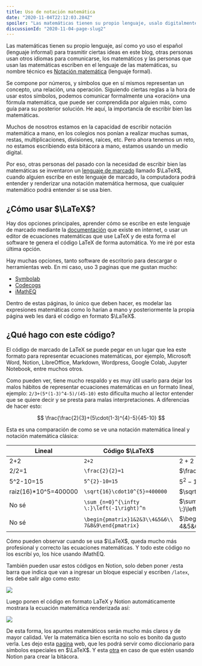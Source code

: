 ```yaml
---
title: Uso de notación matemática
date: "2020-11-04T22:12:03.284Z"
spoiler: "Las matemáticas tienen su propio lenguaje, usalo digitalmente en tu blog"
discussionId: "2020-11-04-page-slug2"
---
```


Las matemáticas tienen su propio lenguaje, así como yo uso el español (lenguaje informal) para trasmitir ciertas ideas en este blog, otras personas usan otros idiomas para comunicarse, los matemáticos y las personas que usan las matemáticas escriben en el lenguaje de las matemáticas, su nombre técnico es [Notación matemática](https://es.wikipedia.org/wiki/Notaci%C3%B3n_matem%C3%A1tica) (lenguaje formal).

Se compone por números, y símbolos que en sí mismos representan un concepto, una relación, una operación. Siguiendo ciertas reglas a la hora de usar estos símbolos, podemos comunicar formalmente una «oración» una fórmula matemática, que puede ser comprendida por alguien más, como guía para su posterior solución. He aquí, la importancia de escribir bien las matemáticas.

Muchos de nosotros estamos en la capacidad de escribir notación matemática a mano, en los colegios nos ponían a realizar muchas sumas, restas, multiplicaciones, divisiones, raíces, etc. Pero ahora tenemos un reto, no estamos escribiendo esta bitácora a mano, estamos usando un medio digital.

Por eso, otras personas del pasado con la necesidad de escribir bien las matemáticas se inventaron un [lenguaje de marcado](https://es.wikipedia.org/wiki/Lenguaje_de_marcado) llamado $\LaTeX$, cuando alguien escribe en este lenguaje de marcado, la computadora podrá entender y renderizar una notación matemática hermosa, que cualquier matemático podrá entender si se usa bien.

## ¿Cómo usar $\LaTeX$?
Hay dos opciones principales, aprender cómo se escribe en este lenguaje de marcado mediante la [documentación](https://es.wikibooks.org/wiki/Manual_de_LaTeX/Texto_completo) que existe en internet, o usar un editor de ecuaciones matemáticas que use LaTeX y de esta forma el software te genera el código LaTeX de forma automática. Yo me iré por esta última opción.

Hay muchas opciones, tanto software de escritorio para descargar o herramientas web. En mi caso, uso 3 paginas que me gustan mucho:

 - [Symbolab](https://es.symbolab.com/])
 - [Codecogs](https://www.codecogs.com/latex/eqneditor.php)
 - [iMathEQ](http://www.imatheq.com/imatheq/com/imatheq/math-equation-editor-latex-mathml.html)

Dentro de estas páginas, lo único que deben hacer, es modelar las expresiones matemáticas como lo harían a mano y posteriormente la propia página web les dará el código en formato $\LaTeX$.

## ¿Qué hago con este código?
El código de marcado de LaTeX se puede pegar en un lugar que lea este formato para representar ecuaciones matemáticas, por ejemplo, Microsoft Word, Notion, LibreOffice, Markdown, Wordpress, Google Colab, Jupyter Notebook, entre muchos otros.

Como pueden ver, tiene mucho respaldo y es muy útil usarlo para dejar los malos hábitos de representar ecuaciones matemáticas en un formato lineal, ejemplo: `2/3+(5*(1-3)^4-5)/(45-10)` esto dificulta mucho al lector entender que se quiere decir y se presta para malas interpretaciones. A diferencias de hacer esto:

$$
\frac{\frac{2}{3}+(5\cdot(1-3)^{4}-5}{45-10}
$$

Esta es una comparación de como se ve una notación matemática lineal y notación matemática clásica:

|Lineal |Código $\LaTeX$|Salida|
|--|--|--|
|2+2|`2+2` |$2 + 2$ |
|2/2=1|`\frac{2}{2}=1` |$\frac{2}{2}=1$ |
|5^2-10=15|`5^{2}-10=15` |$5^{2}-10=15$ |
|raiz(16)*10^5=400000|`\sqrt{16}\cdot10^{5}=400000` |$\sqrt{16}\cdot10^{5}=400000$ |
|No sé|`\sum_{n=0}^{\infty \:}\left(-1\right)^n` |$\sum_{n=0}^{\infty \:}\left(-1\right)^n$|
|No sé|`\begin{pmatrix}1&2&3\\4&5&6\\ 7&8&9\end{pmatrix}` |$\begin{pmatrix}1&2&3\\ 4&5&6\\ 7&8&9\end{pmatrix}$ |

Cómo pueden observar cuando se usa $\LaTeX$, queda mucho más profesional y correcto las ecuaciones matemáticas. Y todo este código no los escribí yo, los hice usando iMathEQ.

También pueden usar estos códigos en Notion, solo deben poner `/`esta barra que indica que van a ingresar un bloque especial y escriben `/latex`, les debe salir algo como esto:

<p><img src="https://i.imgur.com/6dz6GX5.png"></p>

Luego ponen el código en formato LaTeX y Notion automáticamente mostrara la ecuación matemática renderizada así:

<p><img src="https://i.imgur.com/WD7npW9.png"></p>

De esta forma, los apuntes matemáticos serán mucho más claros y de mayor calidad. Ver la matemática bien escrita no solo es bonito da gusto verla.
Les dejo esta [pagina](https://manualdelatex.com/) web, que les podrá servir como diccionario para símbolos especiales en $\LaTeX$. Y esta [otra](https://katex.org/docs/supported.html) en caso de que estén usando Notion para crear la bitácora.
